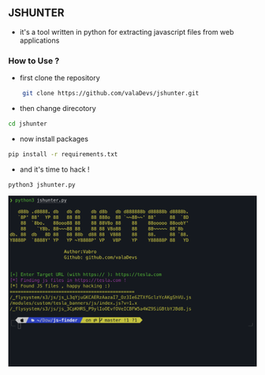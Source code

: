 ## JSHUNTER
- it's a tool written in python for extracting javascript files from web applications

### How to Use ?
- first clone the repository  
```bash
    git clone https://github.com/valaDevs/jshunter.git
```

- then change direcotory
```bash
cd jshunter
```

- now install packages
```bash
pip install -r requirements.txt
```

- and it's time to hack !
```bash
python3 jshunter.py
```

<img src='preview.png'>
